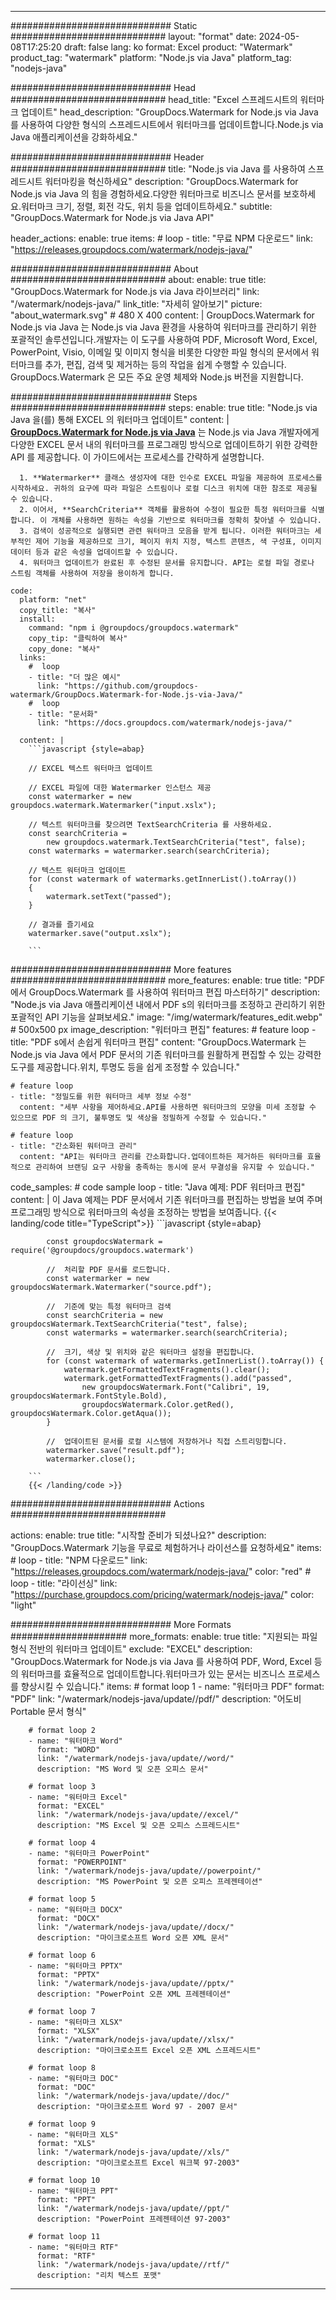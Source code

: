 
---
############################# Static ############################
layout: "format"
date:  2024-05-08T17:25:20
draft: false
lang: ko
format: Excel
product: "Watermark"
product_tag: "watermark"
platform: "Node.js via Java"
platform_tag: "nodejs-java"

############################# Head ############################
head_title: "Excel 스프레드시트의 워터마크 업데이트"
head_description: "GroupDocs.Watermark for Node.js via Java 를 사용하여 다양한 형식의 스프레드시트에서 워터마크를 업데이트합니다.Node.js via Java 애플리케이션을 강화하세요."

############################# Header ############################
title: "Node.js via Java 를 사용하여 스프레드시트 워터마킹을 혁신하세요" 
description: "GroupDocs.Watermark for Node.js via Java 의 힘을 경험하세요.다양한 워터마크로 비즈니스 문서를 보호하세요.워터마크 크기, 정렬, 회전 각도, 위치 등을 업데이트하세요."
subtitle: "GroupDocs.Watermark for Node.js via Java API" 

header_actions:
  enable: true
  items:
    #  loop
    - title: "무료 NPM 다운로드"
      link: "https://releases.groupdocs.com/watermark/nodejs-java/"
      
############################# About ############################
about:
    enable: true
    title: "GroupDocs.Watermark for Node.js via Java 라이브러리"
    link: "/watermark/nodejs-java/"
    link_title: "자세히 알아보기"
    picture: "about_watermark.svg" # 480 X 400
    content: |
       GroupDocs.Watermark for Node.js via Java 는 Node.js via Java 환경을 사용하여 워터마크를 관리하기 위한 포괄적인 솔루션입니다.개발자는 이 도구를 사용하여 PDF, Microsoft Word, Excel, PowerPoint, Visio, 이메일 및 이미지 형식을 비롯한 다양한 파일 형식의 문서에서 워터마크를 추가, 편집, 검색 및 제거하는 등의 작업을 쉽게 수행할 수 있습니다. GroupDocs.Watermark 은 모든 주요 운영 체제와 Node.js 버전을 지원합니다.

############################# Steps ############################
steps:
    enable: true
    title: "Node.js via Java 을(를) 통해 EXCEL 의 워터마크 업데이트"
    content: |
      **[GroupDocs.Watermark for Node.js via Java](https://products.groupdocs.com/watermark/nodejs-java/)** 는 Node.js via Java 개발자에게 다양한 EXCEL 문서 내의 워터마크를 프로그래밍 방식으로 업데이트하기 위한 강력한 API 를 제공합니다. 이 가이드에서는 프로세스를 간략하게 설명합니다.
      
      1. **Watermarker** 클래스 생성자에 대한 인수로 EXCEL 파일을 제공하여 프로세스를 시작하세요. 귀하의 요구에 따라 파일은 스트림이나 로컬 디스크 위치에 대한 참조로 제공될 수 있습니다.
      2. 이어서, **SearchCriteria** 객체를 활용하여 수정이 필요한 특정 워터마크를 식별합니다. 이 개체를 사용하면 원하는 속성을 기반으로 워터마크를 정확히 찾아낼 수 있습니다.
      3. 검색이 성공적으로 실행되면 관련 워터마크 모음을 받게 됩니다. 이러한 워터마크는 세부적인 제어 기능을 제공하므로 크기, 페이지 위치 지정, 텍스트 콘텐츠, 색 구성표, 이미지 데이터 등과 같은 속성을 업데이트할 수 있습니다.
      4. 워터마크 업데이트가 완료된 후 수정된 문서를 유지합니다. API는 로컬 파일 경로나 스트림 객체를 사용하여 저장을 용이하게 합니다.
   
    code:
      platform: "net"
      copy_title: "복사"
      install:
        command: "npm i @groupdocs/groupdocs.watermark"
        copy_tip: "클릭하여 복사"
        copy_done: "복사"
      links:
        #  loop
        - title: "더 많은 예시"
          link: "https://github.com/groupdocs-watermark/GroupDocs.Watermark-for-Node.js-via-Java/"
        #  loop
        - title: "문서화"
          link: "https://docs.groupdocs.com/watermark/nodejs-java/"
          
      content: |
        ```javascript {style=abap}

        // EXCEL 텍스트 워터마크 업데이트

        // EXCEL 파일에 대한 Watermarker 인스턴스 제공
        const watermarker = new groupdocs.watermark.Watermarker("input.xslx");

        // 텍스트 워터마크를 찾으려면 TextSearchCriteria 를 사용하세요.
        const searchCriteria = 
            new groupdocs.watermark.TextSearchCriteria("test", false);
        const watermarks = watermarker.search(searchCriteria);
        
        // 텍스트 워터마크 업데이트
        for (const watermark of watermarks.getInnerList().toArray())
        {
            watermark.setText("passed");
        }

        // 결과를 즐기세요
        watermarker.save("output.xslx");
        
        ```            

############################# More features ############################
more_features:
  enable: true
  title: "PDF 에서 GroupDocs.Watermark 를 사용하여 워터마크 편집 마스터하기"
  description: "Node.js via Java 애플리케이션 내에서 PDF s의 워터마크를 조정하고 관리하기 위한 포괄적인 API 기능을 살펴보세요."
  image: "/img/watermark/features_edit.webp" # 500x500 px
  image_description: "워터마크 편집"
  features:
    # feature loop
    - title: "PDF s에서 손쉽게 워터마크 편집"
      content: "GroupDocs.Watermark 는 Node.js via Java 에서 PDF 문서의 기존 워터마크를 원활하게 편집할 수 있는 강력한 도구를 제공합니다.위치, 투명도 등을 쉽게 조정할 수 있습니다."

    # feature loop
    - title: "정밀도를 위한 워터마크 세부 정보 수정"
      content: "세부 사항을 제어하세요.API를 사용하면 워터마크의 모양을 미세 조정할 수 있으므로 PDF 의 크기, 불투명도 및 색상을 정밀하게 수정할 수 있습니다."

    # feature loop
    - title: "간소화된 워터마크 관리"
      content: "API는 워터마크 관리를 간소화합니다.업데이트하든 제거하든 워터마크를 효율적으로 관리하여 브랜딩 요구 사항을 충족하는 동시에 문서 무결성을 유지할 수 있습니다."
      
  code_samples:
    # code sample loop
    - title: "Java 예제: PDF 워터마크 편집"
      content: |
        이 Java 예제는 PDF 문서에서 기존 워터마크를 편집하는 방법을 보여 주며 프로그래밍 방식으로 워터마크의 속성을 조정하는 방법을 보여줍니다.
        {{< landing/code title="TypeScript">}}
        ```javascript {style=abap}
        
            const groupdocsWatermark = require('@groupdocs/groupdocs.watermark')

            //  처리할 PDF 문서를 로드합니다.
            const watermarker = new groupdocsWatermark.Watermarker("source.pdf");

            //  기준에 맞는 특정 워터마크 검색
            const searchCriteria = new groupdocsWatermark.TextSearchCriteria("test", false);
            const watermarks = watermarker.search(searchCriteria);
  
            //  크기, 색상 및 위치와 같은 워터마크 설정을 편집합니다.
            for (const watermark of watermarks.getInnerList().toArray()) {
                watermark.getFormattedTextFragments().clear();
                watermark.getFormattedTextFragments().add("passed", 
                    new groupdocsWatermark.Font("Calibri", 19, groupdocsWatermark.FontStyle.Bold), 
                    groupdocsWatermark.Color.getRed(), groupdocsWatermark.Color.getAqua());
            }

            //  업데이트된 문서를 로컬 시스템에 저장하거나 직접 스트리밍합니다.
            watermarker.save("result.pdf");
            watermarker.close();

        ```
        {{< /landing/code >}}


############################# Actions ############################

actions:
  enable: true
  title: "시작할 준비가 되셨나요?"
  description: "GroupDocs.Watermark 기능을 무료로 체험하거나 라이선스를 요청하세요"
  items:
    #  loop
    - title: "NPM 다운로드"
      link: "https://releases.groupdocs.com/watermark/nodejs-java/"
      color: "red"
        #  loop
    - title: "라이선싱"
      link: "https://purchase.groupdocs.com/pricing/watermark/nodejs-java/"
      color: "light"


############################# More Formats #####################
more_formats:
    enable: true
    title: "지원되는 파일 형식 전반의 워터마크 업데이트"
    exclude: "EXCEL"
    description: "GroupDocs.Watermark for Node.js via Java 를 사용하여 PDF, Word, Excel 등의 워터마크를 효율적으로 업데이트합니다.워터마크가 있는 문서는 비즈니스 프로세스를 향상시킬 수 있습니다."
    items: 
        # format loop 1
        - name: "워터마크 PDF"
          format: "PDF"
          link: "/watermark/nodejs-java/update//pdf/"
          description: "어도비 Portable 문서 형식"

        # format loop 2
        - name: "워터마크 Word"
          format: "WORD"
          link: "/watermark/nodejs-java/update//word/"
          description: "MS Word 및 오픈 오피스 문서"
          
        # format loop 3
        - name: "워터마크 Excel"
          format: "EXCEL"
          link: "/watermark/nodejs-java/update//excel/"
          description: "MS Excel 및 오픈 오피스 스프레드시트"

        # format loop 4
        - name: "워터마크 PowerPoint"
          format: "POWERPOINT"
          link: "/watermark/nodejs-java/update//powerpoint/"
          description: "MS PowerPoint 및 오픈 오피스 프레젠테이션"

        # format loop 5
        - name: "워터마크 DOCX"
          format: "DOCX"
          link: "/watermark/nodejs-java/update//docx/"
          description: "마이크로소프트 Word 오픈 XML 문서"
          
        # format loop 6
        - name: "워터마크 PPTX"
          format: "PPTX"
          link: "/watermark/nodejs-java/update//pptx/"
          description: "PowerPoint 오픈 XML 프레젠테이션"
          
        # format loop 7
        - name: "워터마크 XLSX"
          format: "XLSX"
          link: "/watermark/nodejs-java/update//xlsx/"
          description: "마이크로소프트 Excel 오픈 XML 스프레드시트"

        # format loop 8
        - name: "워터마크 DOC"
          format: "DOC"
          link: "/watermark/nodejs-java/update//doc/"
          description: "마이크로소프트 Word 97 - 2007 문서"

        # format loop 9
        - name: "워터마크 XLS"
          format: "XLS"
          link: "/watermark/nodejs-java/update//xls/"
          description: "마이크로소프트 Excel 워크북 97-2003"

        # format loop 10
        - name: "워터마크 PPT"
          format: "PPT"
          link: "/watermark/nodejs-java/update//ppt/"
          description: "PowerPoint 프레젠테이션 97-2003"

        # format loop 11
        - name: "워터마크 RTF"
          format: "RTF"
          link: "/watermark/nodejs-java/update//rtf/"
          description: "리치 텍스트 포맷"

---